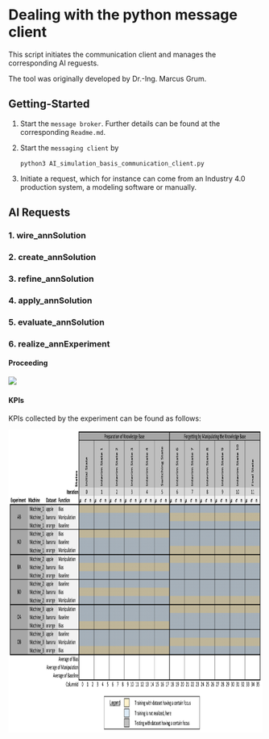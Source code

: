 # Dealing with the python message client

This script initiates the communication client and manages the corresponding AI reguests.

The tool was originally developed by Dr.-Ing. Marcus Grum.

## Getting-Started

1. Start the `message broker`. Further details can be found at the corresponding `Readme.md`.

1. Start the `messaging client` by

    ```
    python3 AI_simulation_basis_communication_client.py
    ```

1. Initiate a request, which for instance can come from an Industry 4.0 production system, a modeling software or manually.

## AI Requests

### 1. wire_annSolution

### 2. create_annSolution

### 3. refine_annSolution

### 4. apply_annSolution

### 5. evaluate_annSolution

### 6. realize_annExperiment

#### Proceeding

<img src="./documentation/ExperimentProceeding.png" height="1000" />

#### KPIs

KPIs collected by the experiment can be found as follows:

<img src="./documentation/ExperimentKpiCollection.png" height="600" />